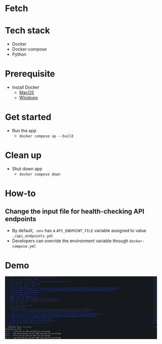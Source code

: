 # Fetch

# Tech stack

- Docker
- Docker-compose
- Python

# Prerequisite
- Install Docker
  - [MacOS](https://docs.docker.com/desktop/setup/install/mac-install/)
  - [Windows](https://docs.docker.com/desktop/setup/install/windows-install/)

# Get started

- Run the app
    - `docker compose up --build`

# Clean up

- Shut down app
    - `docker compose down`

# How-to

## Change the input file for health-checking API endpoints

- By default, `.env` has a `API_ENDPOINT_FILE` variable assigned to value `./api_endpoints.yml`
- Developers can override the environment variable through `docker-compose.yml` 

# Demo

![alt text](./doc/demo.png)
